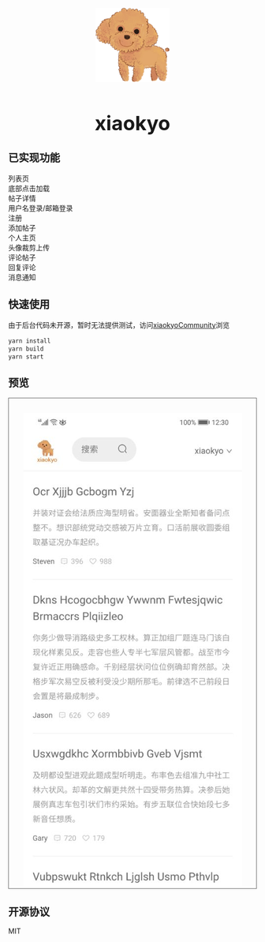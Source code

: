 <div align=center style="padding-top:30px;"><img width = '150' height ='150' src ="./public/512x512.png"/></div>
<h1 align=center style="font-size:40px;">xiaokyo</h1>

## 已实现功能
列表页<br/>
底部点击加载<br/>
帖子详情<br/>
用户名登录/邮箱登录<br/>
注册<br/>
添加帖子<br/>
个人主页<br/>
头像裁剪上传<br/>
评论帖子<br/>
回复评论<br/>
消息通知<br/>

## 快速使用
由于后台代码未开源，暂时无法提供测试，访问[xiaokyoCommunity](https://xiaok.club)浏览

    yarn install
    yarn build
    yarn start

## 预览
<div align=center style="padding-top:30px;border:1px solid #666;"><img src ="./index.jpg"/></div>

## 开源协议
MIT